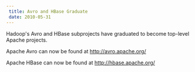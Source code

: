 ```yaml
---
 title: Avro and HBase Graduate
 date: 2010-05-31
---
```



Hadoop's Avro and HBase subprojects have graduated to become top-level
Apache projects.

Apache Avro can now be found at <http://avro.apache.org/>

Apache HBase can now be found at <http://hbase.apache.org/>
